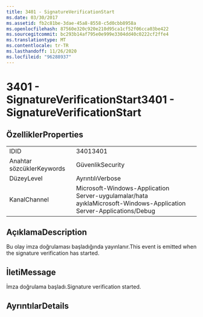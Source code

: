 ```yaml
---
title: 3401 - SignatureVerificationStart
ms.date: 03/30/2017
ms.assetid: fb2c81be-3dae-45a8-8558-c5d0cbb8958a
ms.openlocfilehash: 87560e320c920e210d95ca1cf52f06cca03be422
ms.sourcegitcommit: bc293b14af795e0e999e3304dd40c0222cf2ffe4
ms.translationtype: MT
ms.contentlocale: tr-TR
ms.lasthandoff: 11/26/2020
ms.locfileid: "96288937"
---
```

# <a name="3401---signatureverificationstart"></a><span data-ttu-id="54132-102">3401 - SignatureVerificationStart</span><span class="sxs-lookup"><span data-stu-id="54132-102">3401 - SignatureVerificationStart</span></span>

## <a name="properties"></a><span data-ttu-id="54132-103">Özellikler</span><span class="sxs-lookup"><span data-stu-id="54132-103">Properties</span></span>  
  
|||  
|-|-|  
|<span data-ttu-id="54132-104">ID</span><span class="sxs-lookup"><span data-stu-id="54132-104">ID</span></span>|<span data-ttu-id="54132-105">3401</span><span class="sxs-lookup"><span data-stu-id="54132-105">3401</span></span>|  
|<span data-ttu-id="54132-106">Anahtar sözcükler</span><span class="sxs-lookup"><span data-stu-id="54132-106">Keywords</span></span>|<span data-ttu-id="54132-107">Güvenlik</span><span class="sxs-lookup"><span data-stu-id="54132-107">Security</span></span>|  
|<span data-ttu-id="54132-108">Düzey</span><span class="sxs-lookup"><span data-stu-id="54132-108">Level</span></span>|<span data-ttu-id="54132-109">Ayrıntılı</span><span class="sxs-lookup"><span data-stu-id="54132-109">Verbose</span></span>|  
|<span data-ttu-id="54132-110">Kanal</span><span class="sxs-lookup"><span data-stu-id="54132-110">Channel</span></span>|<span data-ttu-id="54132-111">Microsoft-Windows-Application Server-uygulamalar/hata ayıkla</span><span class="sxs-lookup"><span data-stu-id="54132-111">Microsoft-Windows-Application Server-Applications/Debug</span></span>|  
  
## <a name="description"></a><span data-ttu-id="54132-112">Açıklama</span><span class="sxs-lookup"><span data-stu-id="54132-112">Description</span></span>  

 <span data-ttu-id="54132-113">Bu olay imza doğrulaması başladığında yayınlanır.</span><span class="sxs-lookup"><span data-stu-id="54132-113">This event is emitted when the signature verification has started.</span></span>  
  
## <a name="message"></a><span data-ttu-id="54132-114">İleti</span><span class="sxs-lookup"><span data-stu-id="54132-114">Message</span></span>  

 <span data-ttu-id="54132-115">İmza doğrulama başladı.</span><span class="sxs-lookup"><span data-stu-id="54132-115">Signature verification started.</span></span>  
  
## <a name="details"></a><span data-ttu-id="54132-116">Ayrıntılar</span><span class="sxs-lookup"><span data-stu-id="54132-116">Details</span></span>
